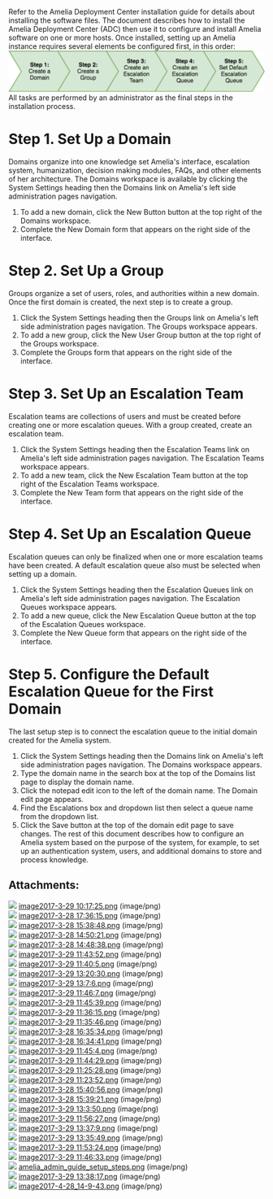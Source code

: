 Refer to the Amelia Deployment Center installation guide for details about installing the software files. The document describes how to install the Amelia Deployment Center (ADC) then use it to configure and install Amelia software on one or more hosts.
Once installed, setting up an Amelia instance requires several elements be configured first, in this order:
![](attachments/11940196/11940226.png)
All tasks are performed by an administrator as the final steps in the installation process.
# Step 1. Set Up a Domain
Domains organize into one knowledge set Amelia's interface, escalation system, humanization, decision making modules, FAQs, and other elements of her architecture.
The Domains workspace is available by clicking the System Settings heading then the Domains link on Amelia's left side administration pages navigation.
1.  To add a new domain, click the New Button button at the top right of the Domains workspace.
2.  Complete the New Domain form that appears on the right side of the interface.
# Step 2. Set Up a Group
Groups organize a set of users, roles, and authorities within a new domain. Once the first domain is created, the next step is to create a group.
1.  Click the System Settings heading then the Groups link on Amelia's left side administration pages navigation. The Groups workspace appears.
2.  To add a new group, click the New User Group button at the top right of the Groups workspace.
3.  Complete the Groups form that appears on the right side of the interface.
# Step 3. Set Up an Escalation Team
Escalation teams are collections of users and must be created before creating one or more escalation queues. With a group created, create an escalation team.
1.  Click the System Settings heading then the Escalation Teams link on Amelia's left side administration pages navigation. The Escalation Teams workspace appears.
2.  To add a new team, click the New Escalation Team button at the top right of the Escalation Teams workspace.
3.  Complete the New Team form that appears on the right side of the interface.
# Step 4. Set Up an Escalation Queue
Escalation queues can only be finalized when one or more escalation teams have been created. A default escalation queue also must be selected when setting up a domain.
1.  Click the System Settings heading then the Escalation Queues link on Amelia's left side administration pages navigation. The Escalation Queues workspace appears.
2.  To add a new queue, click the New Escalation Queue button at the top of the Escalation Queues workspace.
3.  Complete the New Queue form that appears on the right side of the interface.
# Step 5. Configure the Default Escalation Queue for the First Domain
The last setup step is to connect the escalation queue to the initial domain created for the Amelia system.
1.  Click the System Settings heading then the Domains link on Amelia's left side administration pages navigation. The Domains workspace appears.
2.  Type the domain name in the search box at the top of the Domains list page to display the domain name.
3.  Click the notepad edit icon to the left of the domain name. The Domain edit page appears.
4.  Find the Escalations box and dropdown list then select a queue name from the dropdown list.
5.  Click the Save button at the top of the domain edit page to save changes.
The rest of this document describes how to configure an Amelia system based on the purpose of the system, for example, to set up an authentication system, users, and additional domains to store and process knowledge.
## Attachments:
![](images/icons/bullet_blue.gif) [image2017-3-29 10:17:25.png](attachments/11940196/11940197.png) (image/png)  
![](images/icons/bullet_blue.gif) [image2017-3-28 17:36:15.png](attachments/11940196/11940198.png) (image/png)  
![](images/icons/bullet_blue.gif) [image2017-3-28 15:38:48.png](attachments/11940196/11940199.png) (image/png)  
![](images/icons/bullet_blue.gif) [image2017-3-28 14:50:21.png](attachments/11940196/11940200.png) (image/png)  
![](images/icons/bullet_blue.gif) [image2017-3-28 14:48:38.png](attachments/11940196/11940201.png) (image/png)  
![](images/icons/bullet_blue.gif) [image2017-3-29 11:43:52.png](attachments/11940196/11940202.png) (image/png)  
![](images/icons/bullet_blue.gif) [image2017-3-29 11:40:5.png](attachments/11940196/11940203.png) (image/png)  
![](images/icons/bullet_blue.gif) [image2017-3-29 13:20:30.png](attachments/11940196/11940204.png) (image/png)  
![](images/icons/bullet_blue.gif) [image2017-3-29 13:7:6.png](attachments/11940196/11940205.png) (image/png)  
![](images/icons/bullet_blue.gif) [image2017-3-29 11:46:7.png](attachments/11940196/11940206.png) (image/png)  
![](images/icons/bullet_blue.gif) [image2017-3-29 11:45:39.png](attachments/11940196/11940207.png) (image/png)  
![](images/icons/bullet_blue.gif) [image2017-3-29 11:36:15.png](attachments/11940196/11940208.png) (image/png)  
![](images/icons/bullet_blue.gif) [image2017-3-29 11:35:46.png](attachments/11940196/11940209.png) (image/png)  
![](images/icons/bullet_blue.gif) [image2017-3-28 16:35:34.png](attachments/11940196/11940210.png) (image/png)  
![](images/icons/bullet_blue.gif) [image2017-3-28 16:34:41.png](attachments/11940196/11940211.png) (image/png)  
![](images/icons/bullet_blue.gif) [image2017-3-29 11:45:4.png](attachments/11940196/11940212.png) (image/png)  
![](images/icons/bullet_blue.gif) [image2017-3-29 11:44:29.png](attachments/11940196/11940213.png) (image/png)  
![](images/icons/bullet_blue.gif) [image2017-3-29 11:25:28.png](attachments/11940196/11940214.png) (image/png)  
![](images/icons/bullet_blue.gif) [image2017-3-29 11:23:52.png](attachments/11940196/11940215.png) (image/png)  
![](images/icons/bullet_blue.gif) [image2017-3-28 15:40:56.png](attachments/11940196/11940216.png) (image/png)  
![](images/icons/bullet_blue.gif) [image2017-3-28 15:39:21.png](attachments/11940196/11940217.png) (image/png)  
![](images/icons/bullet_blue.gif) [image2017-3-29 13:3:50.png](attachments/11940196/11940218.png) (image/png)  
![](images/icons/bullet_blue.gif) [image2017-3-29 11:56:27.png](attachments/11940196/11940219.png) (image/png)  
![](images/icons/bullet_blue.gif) [image2017-3-29 13:37:9.png](attachments/11940196/11940220.png) (image/png)  
![](images/icons/bullet_blue.gif) [image2017-3-29 13:35:49.png](attachments/11940196/11940221.png) (image/png)  
![](images/icons/bullet_blue.gif) [image2017-3-29 11:53:24.png](attachments/11940196/11940222.png) (image/png)  
![](images/icons/bullet_blue.gif) [image2017-3-29 11:46:33.png](attachments/11940196/11940223.png) (image/png)  
![](images/icons/bullet_blue.gif) [amelia_admin_guide_setup_steps.png](attachments/11940196/11940224.png) (image/png)  
![](images/icons/bullet_blue.gif) [image2017-3-29 13:38:17.png](attachments/11940196/11940225.png) (image/png)  
![](images/icons/bullet_blue.gif) [image2017-4-28_14-9-43.png](attachments/11940196/11940226.png) (image/png)  
